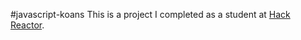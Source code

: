 #javascript-koans
This is a project I completed as a student at [Hack Reactor](http://hackreactor.com).
